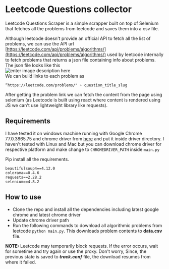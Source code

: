 # Leetcode Questions collector

<!-- > Note: If you want to download daily updated problems you can visit my repo [Leetcode Questions](https://github.com/Bishalsarang/Leetcode-Questions) which basically checks leetcode daily and dowloads new problems if available. Here is the preview link for latest html https://bishalsarang.github.io/Leetcode-Questions/out.html -->


Leetcode Questions Scraper is a simple scrapper built on top of Selenium that fetches all the problems from leetcode and saves them into a csv file.

Although leetcode doesn't provide an official API to fetch all the list of problems, we can use the API url  [https://leetcode.com/api/problems/algorithms/](https://leetcode.com/api/problems/algorithms/) used by leetcode internally to fetch problems that returns a json file containing info about problems.
The json file looks like this <br>
![enter image description here](https://qph.fs.quoracdn.net/main-qimg-4ddf7b592d1a47df4385ffc714c215b7)<br>
We can build links to each problem as 

    “https://leetcode.com/problems/" + question_title_slug
After getting the problem link we can fetch the content from the page using selenium (as Leetcode is built using react where content is rendered using JS we can't use lightweight library like requests).

<!-- You can download the sample html and epub containing 11 problems [here](https://github.com/Bishalsarang/Leetcode-Questions-Scrapper/tree/master/assets/sample%20output%20files). -->

## Requirements
	
I have tested it on windows machine running with Google Chrome 77.0.3865.75 and chrome driver from [here](https://chromedriver.storage.googleapis.com/index.html?path=77.0.3865.40/) and put it inside driver directory.
I haven't tested with Linux and Mac but you can download chrome driver for respective platform and make change to `CHROMEDRIVER_PATH`   inside `main.py`

Pip install all the requirements.

    beautifulsoup4==4.12.0
    colorama==0.4.6
    requests==2.28.2
    selenium==4.8.2

    
## How to use
 - Clone the repo and install all the dependencies including latest google chrome and latest chrome driver
 - Update chrome driver path 
 - Run the following commands to download all algorithmic problems from leetcode `python main.py`.  This downloads problem contents to **data.csv** file.

 **NOTE:** Leetcode may temporarily block requests. If the error occurs, wait for sometime and try again or use the proxy. Don't worry, Since, the previous state is saved to ***track.conf*** file, the download resumes from where it failed. 
 
 
 <!-- Here is how sample epub file looks like
![Sample](https://raw.githubusercontent.com/Bishalsarang/Leetcode-Questions-Scrapper/master/assets/screenshots/sample_out_epub.PNG) -->

<!-- You can download sample files from here which contains 11 problem.
1. [Sample Out.epub](https://github.com/Bishalsarang/Leetcode-Questions-Scrapper/blob/master/assets/sample%20output%20files/out.epub)
2. [Sample Out.html](https://htmlpreview.github.io/?https://github.com/Bishalsarang/Leetcode-Questions-Scraper/blob/master/assets/sample%20output%20files/out.html)
 -->